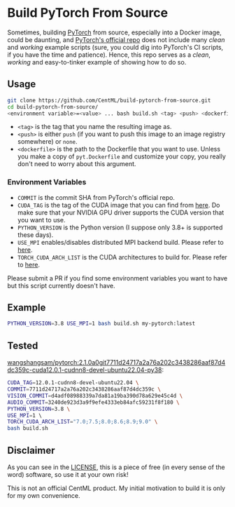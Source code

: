 # Build PyTorch From Source

Sometimes, building [PyTorch](https://github.com/pytorch/pytorch) from source, 
especially into a Docker image, could be daunting, and [PyTorch's official repo](https://github.com/pytorch/pytorch) 
does not include many *clean* and *working* example scripts (sure, you could dig into 
PyTorch's CI scripts, if you have the time and patience). Hence, this repo serves as a 
*clean*, *working* and easy-to-tinker example of showing how to do so.

## Usage

```bash
git clone https://github.com/CentML/build-pytorch-from-source.git
cd build-pytorch-from-source/
<environment variable>=<value> ... bash build.sh <tag> <push> <dockerfile>
```

- `<tag>` is the tag that you name the resulting image as.
- `<push>` is either `push` (if you want to push this image to an image registry somewhere) or `none`.
- `<dockerfile>` is the path to the Dockerfile that you want to use. Unless you make a copy of 
  `pyt.Dockerfile` and customize your copy, you really don't need to worry about this argument. 

### Environment Variables

- `COMMIT` is the commit SHA from PyTorch's official repo.
- `CUDA_TAG` is the tag of the CUDA image that you can find from [here](https://hub.docker.com/r/nvidia/cuda).
  Do make sure that your NVIDIA GPU driver supports the CUDA version that you want to
  use.
- `PYTHON_VERSION` is the Python version (I suppose only 3.8+ is supported these days).
- `USE_MPI` enables/disables distributed MPI backend build. Please refer to [here](https://github.com/pytorch/pytorch/blob/master/setup.py).
- `TORCH_CUDA_ARCH_LIST` is the CUDA architectures to build for. Please refer to [here](https://github.com/pytorch/pytorch/blob/master/setup.py).

Please submit a PR if you find some environment variables you want to have but this 
script currently doesn't have.

## Example

```bash
PYTHON_VERSION=3.8 USE_MPI=1 bash build.sh my-pytorch:latest
```

## Tested
[wangshangsam/pytorch:2.1.0a0git7711d24717a2a76a202c3438286aaf87d4dc359c-cuda12.0.1-cudnn8-devel-ubuntu22.04-py38](https://hub.docker.com/layers/wangshangsam/pytorch/2.1.0a0git7711d24717a2a76a202c3438286aaf87d4dc359c-cuda12.0.1-cudnn8-devel-ubuntu22.04-py38/images/sha256-584cadabcfdbbe8dcf9f3d1f36e6dd186d4c743287ad3941e85fc190f1c134be?context=repo):
```bash
CUDA_TAG=12.0.1-cudnn8-devel-ubuntu22.04 \
COMMIT=7711d24717a2a76a202c3438286aaf87d4dc359c \
VISION_COMMIT=d4adf08988339a7da81a19ba390d78a629e45c4d \
AUDIO_COMMIT=3240de923d3a9f9efe4333eb84afc59231f8f180 \
PYTHON_VERSION=3.8 \
USE_MPI=1 \                                     
TORCH_CUDA_ARCH_LIST="7.0;7.5;8.0;8.6;8.9;9.0" \
bash build.sh
```

## Disclaimer

As you can see in the [LICENSE](LICENSE), this is a piece of free (in every sense of the 
word) software, so use it at your own risk!

This is not an official CentML product. My initial motivation to build it is only for 
my own convenience.
